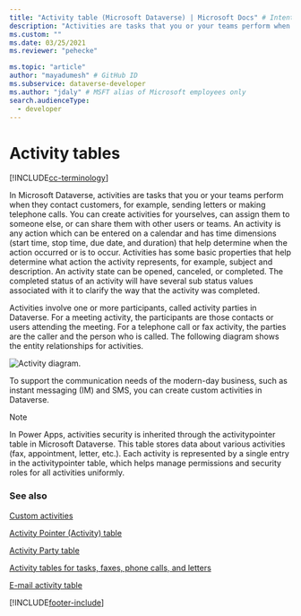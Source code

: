 ```yaml
---
title: "Activity table (Microsoft Dataverse) | Microsoft Docs" # Intent and product brand in a unique string of 43-59 chars including spaces
description: "Activities are tasks that you or your teams perform when they contact customers, for example, sending letters or making telephone calls." # 115-145 characters including spaces. This abstract displays in the search result.
ms.custom: ""
ms.date: 03/25/2021
ms.reviewer: "pehecke"

ms.topic: "article"
author: "mayadumesh" # GitHub ID
ms.subservice: dataverse-developer
ms.author: "jdaly" # MSFT alias of Microsoft employees only
search.audienceType: 
  - developer
---
```

# Activity tables

[!INCLUDE[cc-terminology](includes/cc-terminology.md)]

In Microsoft Dataverse, activities are tasks that you or your teams perform when they contact customers, for example, sending letters or making telephone calls. You  can create activities for yourselves, can assign them to someone else, or can share them with other users or teams. An activity is any action which can be entered  on a calendar  and has time dimensions (start time, stop time, due date, and duration) that help determine when the action occurred or is to occur. Activities has some basic properties that help determine what action the activity represents, for example, subject and description. An activity state can be opened, canceled, or completed. The completed status of an activity will have several sub status values associated with it to clarify the way that the activity was completed.  
  
 Activities involve one or more participants, called activity parties in Dataverse. For a meeting activity, the participants are those contacts or users attending the meeting. For a telephone call or fax activity, the parties are the caller and the person who is called. The following diagram shows the entity relationships for activities.  
  
 ![Activity diagram.](media/entity-model-activity.gif "Activity diagram")  
  
 To support the communication needs of the modern-day business, such as instant messaging (IM) and SMS, you can create custom activities in Dataverse.  

> [!NOTE]
>  In Power Apps, activities security is inherited through the activitypointer table in Microsoft Dataverse. This table stores data about various activities (fax, appointment, letter, etc.). Each activity is represented by a single entry in the activitypointer table, which helps manage permissions and security roles for all activities uniformly.
  
### See also  

 [Custom activities](custom-activities.md)  
  
 [Activity Pointer (Activity) table](activitypointer-activity-entity.md)  
  
 [Activity Party table](activityparty-entity.md)  
  
 [Activity tables for tasks, faxes, phone calls, and letters](task-fax-phone-call-letter-activity-entities.md)  
  
 [E-mail activity table](email-activity-entities.md)

[!INCLUDE[footer-include](../../includes/footer-banner.md)]
